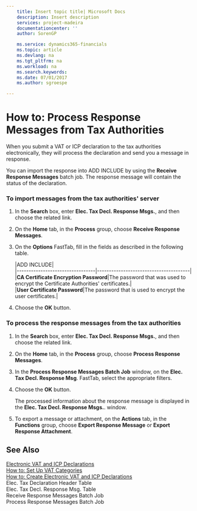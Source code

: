 ```yaml
---
    title: Insert topic title| Microsoft Docs
    description: Insert description
    services: project-madeira
    documentationcenter: ''
    author: SorenGP

    ms.service: dynamics365-financials
    ms.topic: article
    ms.devlang: na
    ms.tgt_pltfrm: na
    ms.workload: na
    ms.search.keywords:
    ms.date: 07/01/2017
    ms.author: sgroespe

---
```

# How to: Process Response Messages from Tax Authorities
When you submit a VAT or ICP declaration to the tax authorities electronically, they will process the declaration and send you a message in response.  
  
 You can import the response into ADD INCLUDE<!--[!INCLUDE[navnow](../../includes/navnow_md.md)]--> by using the **Receive Response Messages** batch job. The response message will contain the status of the declaration.  
  
### To import messages from the tax authorities' server  
  
1.  In the **Search** box, enter **Elec. Tax Decl. Response Msgs.**, and then choose the related link.  
  
2.  On the **Home** tab, in the **Process** group, choose **Receive Response Messages**.  
  
3.  On the **Options** FastTab, fill in the fields as described in the following table.  
  
    |ADD INCLUDE<!--[!INCLUDE[bp_tablefield](../../includes/bp_tabledescription_md.md)]-->|  
    |---------------------------------|---------------------------------------|  
    |**CA Certificate Encryption Password**|The password that was used to encrypt the Certificate Authorities' certificates.|  
    |**User Certificate Password**|The password that is used to encrypt the user certificates.|  
  
4.  Choose the **OK** button.  
  
### To process the response messages from the tax authorities  
  
1.  In the **Search** box, enter **Elec. Tax Decl. Response Msgs.**, and then choose the related link.  
  
2.  On the **Home** tab, in the **Process** group, choose **Process Response Messages**.  
  
3.  In the **Process Response Messages Batch Job** window, on the **Elec. Tax Decl. Response Msg**. FastTab, select the appropriate filters.  
  
4.  Choose the **OK** button.  
  
     The processed information about the response message is displayed in the **Elec. Tax Decl. Response Msgs.**. window.  
  
5.  To export a message or attachment, on the **Actions** tab, in the **Functions** group, choose **Export Response Message** or **Export Response Attachment**.  
  
## See Also  
 [Electronic VAT and ICP Declarations](../electronic-vat-and-icp-declarations.md)   
 [How to: Set Up VAT Categories](../how-to-set-up-vat-categories.md)   
 [How to: Create Electronic VAT and ICP Declarations](../how-to-create-electronic-vat-and-icp-declarations.md)   
 Elec. Tax Declaration Header Table   
 Elec. Tax Decl. Response Msg. Table   
 Receive Response Messages Batch Job   
 Process Response Messages Batch Job